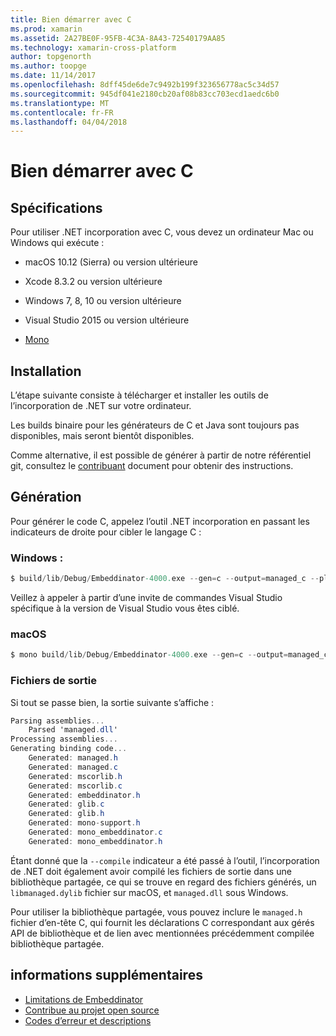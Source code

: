 ```yaml
---
title: Bien démarrer avec C
ms.prod: xamarin
ms.assetid: 2A27BE0F-95FB-4C3A-8A43-72540179AA85
ms.technology: xamarin-cross-platform
author: topgenorth
ms.author: toopge
ms.date: 11/14/2017
ms.openlocfilehash: 8dff45de6de7c9492b199f323656778ac5c34d57
ms.sourcegitcommit: 945df041e2180cb20af08b83cc703ecd1aedc6b0
ms.translationtype: MT
ms.contentlocale: fr-FR
ms.lasthandoff: 04/04/2018
---
```

# <a name="getting-started-with-c"></a>Bien démarrer avec C


## <a name="requirements"></a>Spécifications

Pour utiliser .NET incorporation avec C, vous devez un ordinateur Mac ou Windows qui exécute :

* macOS 10.12 (Sierra) ou version ultérieure
* Xcode 8.3.2 ou version ultérieure

* Windows 7, 8, 10 ou version ultérieure
* Visual Studio 2015 ou version ultérieure

* [Mono](http://www.mono-project.com/download/)


## <a name="installation"></a>Installation

L’étape suivante consiste à télécharger et installer les outils de l’incorporation de .NET sur votre ordinateur.

Les builds binaire pour les générateurs de C et Java sont toujours pas disponibles, mais seront bientôt disponibles.

Comme alternative, il est possible de générer à partir de notre référentiel git, consultez le [contribuant](https://github.com/mono/Embeddinator-4000/blob/master/docs/Contributing.md) document pour obtenir des instructions.


## <a name="generation"></a>Génération

Pour générer le code C, appelez l’outil .NET incorporation en passant les indicateurs de droite pour cibler le langage C :

### <a name="windows"></a>Windows :

```csharp
$ build/lib/Debug/Embeddinator-4000.exe --gen=c --output=managed_c --platform=windows --compile managed.dll
```

Veillez à appeler à partir d’une invite de commandes Visual Studio spécifique à la version de Visual Studio vous êtes ciblé.

### <a name="macos"></a>macOS

```csharp
$ mono build/lib/Debug/Embeddinator-4000.exe --gen=c --output=managed_c --platform=macos --compile managed.dll
```

### <a name="output-files"></a>Fichiers de sortie

Si tout se passe bien, la sortie suivante s’affiche :

```csharp
Parsing assemblies...
    Parsed 'managed.dll'
Processing assemblies...
Generating binding code...
    Generated: managed.h
    Generated: managed.c
    Generated: mscorlib.h
    Generated: mscorlib.c
    Generated: embeddinator.h
    Generated: glib.c
    Generated: glib.h
    Generated: mono-support.h
    Generated: mono_embeddinator.c
    Generated: mono_embeddinator.h
```

Étant donné que la `--compile` indicateur a été passé à l’outil, l’incorporation de .NET doit également avoir compilé les fichiers de sortie dans une bibliothèque partagée, ce qui se trouve en regard des fichiers générés, un `libmanaged.dylib` fichier sur macOS, et `managed.dll` sous Windows.

Pour utiliser la bibliothèque partagée, vous pouvez inclure le `managed.h` fichier d’en-tête C, qui fournit les déclarations C correspondant aux gérés API de bibliothèque et de lien avec mentionnées précédemment compilée bibliothèque partagée.

## <a name="further-reading"></a>informations supplémentaires

* [Limitations de Embeddinator](~/tools/dotnet-embedding/limitations.md)
* [Contribue au projet open source](https://github.com/mono/Embeddinator-4000/blob/master/docs/Contributing.md)
* [Codes d’erreur et descriptions](~/tools/dotnet-embedding/errors.md)
